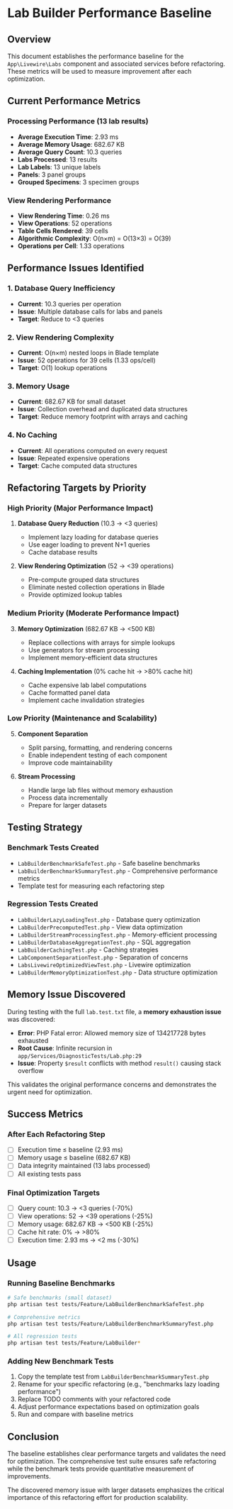 # Lab Builder Performance Baseline

## Overview
This document establishes the performance baseline for the `App\Livewire\Labs` component and associated services before refactoring. These metrics will be used to measure improvement after each optimization.

## Current Performance Metrics

### Processing Performance (13 lab results)
- **Average Execution Time**: 2.93 ms
- **Average Memory Usage**: 682.67 KB
- **Average Query Count**: 10.3 queries
- **Labs Processed**: 13 results
- **Lab Labels**: 13 unique labels
- **Panels**: 3 panel groups
- **Grouped Specimens**: 3 specimen groups

### View Rendering Performance
- **View Rendering Time**: 0.26 ms
- **View Operations**: 52 operations
- **Table Cells Rendered**: 39 cells
- **Algorithmic Complexity**: O(n×m) = O(13×3) = O(39)
- **Operations per Cell**: 1.33 operations

## Performance Issues Identified

### 1. Database Query Inefficiency
- **Current**: 10.3 queries per operation
- **Issue**: Multiple database calls for labs and panels
- **Target**: Reduce to <3 queries

### 2. View Rendering Complexity
- **Current**: O(n×m) nested loops in Blade template
- **Issue**: 52 operations for 39 cells (1.33 ops/cell)
- **Target**: O(1) lookup operations

### 3. Memory Usage
- **Current**: 682.67 KB for small dataset
- **Issue**: Collection overhead and duplicated data structures
- **Target**: Reduce memory footprint with arrays and caching

### 4. No Caching
- **Current**: All operations computed on every request
- **Issue**: Repeated expensive operations
- **Target**: Cache computed data structures

## Refactoring Targets by Priority

### High Priority (Major Performance Impact)
1. **Database Query Reduction** (10.3 → <3 queries)
   - Implement lazy loading for database queries
   - Use eager loading to prevent N+1 queries
   - Cache database results

2. **View Rendering Optimization** (52 → <39 operations)
   - Pre-compute grouped data structures
   - Eliminate nested collection operations in Blade
   - Provide optimized lookup tables

### Medium Priority (Moderate Performance Impact)
3. **Memory Optimization** (682.67 KB → <500 KB)
   - Replace collections with arrays for simple lookups
   - Use generators for stream processing
   - Implement memory-efficient data structures

4. **Caching Implementation** (0% cache hit → >80% cache hit)
   - Cache expensive lab label computations
   - Cache formatted panel data
   - Implement cache invalidation strategies

### Low Priority (Maintenance and Scalability)
5. **Component Separation**
   - Split parsing, formatting, and rendering concerns
   - Enable independent testing of each component
   - Improve code maintainability

6. **Stream Processing**
   - Handle large lab files without memory exhaustion
   - Process data incrementally
   - Prepare for larger datasets

## Testing Strategy

### Benchmark Tests Created
- `LabBuilderBenchmarkSafeTest.php` - Safe baseline benchmarks
- `LabBuilderBenchmarkSummaryTest.php` - Comprehensive performance metrics
- Template test for measuring each refactoring step

### Regression Tests Created
- `LabBuilderLazyLoadingTest.php` - Database query optimization
- `LabBuilderPrecomputedTest.php` - View data optimization
- `LabBuilderStreamProcessingTest.php` - Memory-efficient processing
- `LabBuilderDatabaseAggregationTest.php` - SQL aggregation
- `LabBuilderCachingTest.php` - Caching strategies
- `LabComponentSeparationTest.php` - Separation of concerns
- `LabsLivewireOptimizedViewTest.php` - Livewire optimization
- `LabBuilderMemoryOptimizationTest.php` - Data structure optimization

## Memory Issue Discovered
During testing with the full `lab.test.txt` file, a **memory exhaustion issue** was discovered:
- **Error**: PHP Fatal error: Allowed memory size of 134217728 bytes exhausted
- **Root Cause**: Infinite recursion in `app/Services/DiagnosticTests/Lab.php:29`
- **Issue**: Property `$result` conflicts with method `result()` causing stack overflow

This validates the original performance concerns and demonstrates the urgent need for optimization.

## Success Metrics

### After Each Refactoring Step
- [ ] Execution time ≤ baseline (2.93 ms)
- [ ] Memory usage ≤ baseline (682.67 KB)
- [ ] Data integrity maintained (13 labs processed)
- [ ] All existing tests pass

### Final Optimization Targets
- [ ] Query count: 10.3 → <3 queries (-70%)
- [ ] View operations: 52 → <39 operations (-25%)
- [ ] Memory usage: 682.67 KB → <500 KB (-25%)
- [ ] Cache hit rate: 0% → >80%
- [ ] Execution time: 2.93 ms → <2 ms (-30%)

## Usage

### Running Baseline Benchmarks
```bash
# Safe benchmarks (small dataset)
php artisan test tests/Feature/LabBuilderBenchmarkSafeTest.php

# Comprehensive metrics
php artisan test tests/Feature/LabBuilderBenchmarkSummaryTest.php

# All regression tests
php artisan test tests/Feature/LabBuilder*
```

### Adding New Benchmark Tests
1. Copy the template test from `LabBuilderBenchmarkSummaryTest.php`
2. Rename for your specific refactoring (e.g., "benchmarks lazy loading performance")
3. Replace TODO comments with your refactored code
4. Adjust performance expectations based on optimization goals
5. Run and compare with baseline metrics

## Conclusion

The baseline establishes clear performance targets and validates the need for optimization. The comprehensive test suite ensures safe refactoring while the benchmark tests provide quantitative measurement of improvements.

The discovered memory issue with larger datasets emphasizes the critical importance of this refactoring effort for production scalability.
